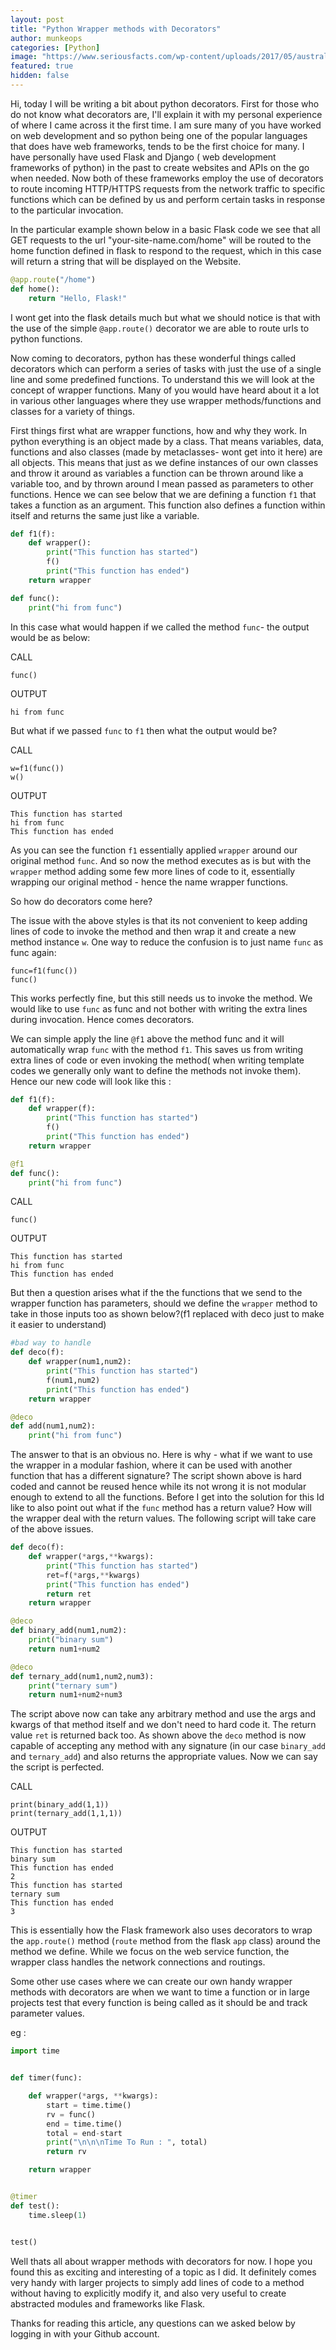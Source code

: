 ```yaml
---
layout: post
title: "Python Wrapper methods with Decorators"
author: munkeops
categories: [Python]
image: "https://www.seriousfacts.com/wp-content/uploads/2017/05/australia-top-10-species-of-the-most-lethal-snakes.jpg"
featured: true
hidden: false
---
```


Hi, today I will be writing a bit about python decorators. First for those who do not know what decorators are, I'll explain it with my personal experience of where I came across it the first time. I am sure many of you have worked on web development and so python being one of the popular languages that does have web frameworks, tends to be the first choice for many. I have personally have used Flask and Django ( web development frameworks of python) in the past to create websites and APIs on the go when needed. Now both of these frameworks employ the use of decorators to route incoming HTTP/HTTPS requests from the network traffic to specific functions which can be defined by us and perform certain tasks in response to the particular invocation.

In the particular example shown below in a basic Flask code we see that all GET requests to the url "your-site-name.com/home" will be routed to the home function defined in flask to respond to the request, which in this case will return a string that will be displayed on the Website.

```python
@app.route("/home")
def home():
    return "Hello, Flask!"
```

I wont get into the flask details much but what we should notice is that with the use of the simple `@app.route()` decorator we are able to route urls to python functions.

Now coming to decorators, python has these wonderful things called decorators which can perform a series of tasks with just the use of a single line and some predefined functions. To understand this we will look at the concept of wrapper functions. Many of you would have heard about it a lot in various other languages where they use wrapper methods/functions and classes for a variety of things.

First things first what are wrapper functions, how and why they work. In python everything is an object made by a class. That means variables, data, functions and also classes (made by metaclasses- wont get into it here) are all objects. This means that just as we define instances of our own classes and throw it around as variables a function can be thrown around like a variable too, and by thrown around I mean passed as parameters to other functions. Hence we can see below that we are defining a function `f1` that takes a function as an argument. This function also defines a function within itself and returns the same just like a variable.

```python
def f1(f):
    def wrapper():
        print("This function has started")
        f()
        print("This function has ended")
    return wrapper

def func():
    print("hi from func")
```

 In this case what would happen if we called the method `func`- the output would be as below:

CALL

```
func()
```

OUTPUT

```
hi from func
```

But what if we passed `func` to `f1` then what the output would be?

CALL

```
w=f1(func())
w()
```

OUTPUT

```
This function has started
hi from func
This function has ended
```

As you can see the function `f1` essentially applied `wrapper` around our original method `func`. And so now the method executes as is but with the `wrapper` method adding some few more lines of code to it, essentially wrapping our original method - hence the name wrapper functions.

So how do decorators come here?

The issue with the above styles is that its not convenient to keep adding lines of code to invoke the method and then wrap it and create a new method instance `w`. One way to reduce the confusion is to just name `func` as func again:

```
func=f1(func())
func()
```

This works perfectly fine, but this still needs us to invoke the method. We would like to use `func` as func and not bother with writing the extra lines during invocation. Hence comes decorators.

We can simple apply the line `@f1` above the method func and it will automatically wrap `func` with the method `f1`. This saves us from writing extra lines of code or even invoking the method( when writing template codes we generally only want to define the methods not invoke them). Hence our new code will look like this  :

```python
def f1(f):
    def wrapper(f):
        print("This function has started")
        f()
        print("This function has ended")
    return wrapper

@f1
def func():
    print("hi from func")
```

CALL

```
func()
```

OUTPUT

```
This function has started
hi from func
This function has ended
```

But then a question arises what if the the functions that we send to the wrapper function has parameters, should we define the `wrapper` method to take in those inputs too as shown below?(f1 replaced with deco just to make it easier to understand)

```python
#bad way to handle
def deco(f):
    def wrapper(num1,num2):
        print("This function has started")
        f(num1,num2)
        print("This function has ended")
    return wrapper

@deco
def add(num1,num2):
    print("hi from func")
```

The answer to that is an obvious no. Here is why - what if we want to use the wrapper in a modular fashion, where it can be used with another function that has a different signature? The script shown above is hard coded and cannot be reused hence while its not wrong it is not modular enough to extend to all the functions. Before I get into the solution for this Id like to also point out what if the `func` method has a return value? How will the wrapper deal with the return values. The following script will take care of the above issues.

```python
def deco(f):
    def wrapper(*args,**kwargs):
        print("This function has started")
        ret=f(*args,**kwargs)
        print("This function has ended")
        return ret
    return wrapper

@deco
def binary_add(num1,num2):
    print("binary sum")
    return num1+num2

@deco
def ternary_add(num1,num2,num3):
    print("ternary sum")
    return num1+num2+num3

```

The script above now can take any arbitrary method and use the args and kwargs of that method itself and we don't need to hard code it. The return value `ret` is returned back too. As shown above the `deco` method is now capable of accepting any method with any signature (in our case `binary_add` and `ternary_add`) and also returns the appropriate values. Now we can say the script is perfected.

CALL

```
print(binary_add(1,1))
print(ternary_add(1,1,1))
```

OUTPUT

```
This function has started
binary sum
This function has ended
2
This function has started
ternary sum
This function has ended
3
```

This is essentially how the Flask framework also uses decorators to wrap the `app.route()` method (`route` method from the flask `app` class) around the method we define. While we focus on the web service function, the wrapper class handles the network connections and routings.

Some other use cases where we can create our own handy wrapper methods with decorators are when we want to time a function or in large projects test that every function is being called as it should be and track parameter values.

eg :

```python
import time


def timer(func):

    def wrapper(*args, **kwargs):
        start = time.time()
        rv = func()
        end = time.time()
        total = end-start
        print("\n\n\nTime To Run : ", total)
        return rv

    return wrapper


@timer
def test():
    time.sleep(1)


test()
```
Well thats all about wrapper methods with decorators for now. I hope you found this as exciting and interesting of a topic as I did. It definitely comes very handy with larger projects to simply add lines of code to a method without having to explicitly modify it, and also very useful to create abstracted modules and frameworks like Flask. 

Thanks for reading this article, any questions can we asked below by logging in with your Github account.